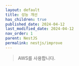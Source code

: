 ```yaml
---
layout: default
title: 성능 개선
has_children: true
published_date: 2024-04-12
last_modified_date: 2024-04-12
nav_order: 1
parent: NestJS
permalink: nestjs/improve
---
```


> AWS를 사용합니다.
